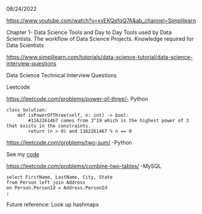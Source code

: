 08/24/2022

https://www.youtube.com/watch?v=xvEKQefqQ7A&ab_channel=Simplilearn

Chapter 1- Data Science Tools and Day to Day
Tools used by Data Scientists. The workflow of Data Science Projects. Knowledge required for Data Scientists

https://www.simplilearn.com/tutorials/data-science-tutorial/data-science-interview-questions

Data Science Technical Interview Questions

Leetcode

https://leetcode.com/problems/power-of-three/- Python

```
class Solution:
    def isPowerOfThree(self, n: int) -> bool:
        #1162261467 comes from 3^19 which is the highest power of 3 that exists in the constraints.
        return (n > 0) and 1162261467 % n == 0
```

https://leetcode.com/problems/two-sum/ -Python

See my [code](two_sum.py)


https://leetcode.com/problems/combine-two-tables/ -MySQL

```
select FirstName, LastName, City, State
from Person left join Address
on Person.PersonId = Address.PersonId
;
```
Future reference: Look up hashmaps
